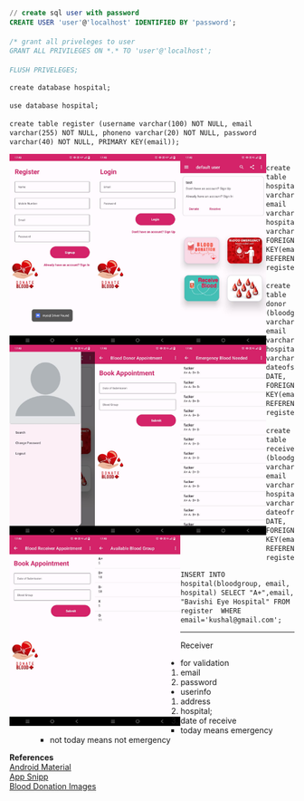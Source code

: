```sql

// create sql user with password
CREATE USER 'user'@'localhost' IDENTIFIED BY 'password';

/* grant all priveleges to user
GRANT ALL PRIVILEGES ON *.* TO 'user'@'localhost';

FLUSH PRIVELEGES;
```


```
create database hospital;

use database hospital;

create table register (username varchar(100) NOT NULL, email varchar(255) NOT NULL, phoneno varchar(20) NOT NULL, password varchar(40) NOT NULL, PRIMARY KEY(email));
```
<div style="display: block;">
    <img src=images/img1.png width=30% style="float: left;">
    <img src=images/img2.png width=30% style="float: left;">
    <img src=images/img3.png width=30% style="float: left;">
    <img src=images/img4.png width=30% style="float: left;">
    <img src=images/img5.png width=30% style="float: left;">
    <img src=images/img6.png width=30% style="float: left;">
    <img src=images/img7.png width=30% style="float: left;">
    <img src=images/img8.png width=30% style="float: left;">
</div>

```

create table hospital(bloodgroup varchar(4), email varchar(255), hospital varchar(1024), FOREIGN KEY(email) REFERENCES register(email));

create table donor (bloodgroup varchar(4), email varchar(255), hospital varchar(1024), dateofsubmit DATE, FOREIGN KEY(email) REFERENCES register(email));

create table receiver (bloodgroup varchar(4), email varchar(255), hospital varchar(1024), dateofreceive DATE, FOREIGN KEY(email) REFERENCES register(email));

```

```
INSERT INTO hospital(bloodgroup, email, hospital) SELECT "A+",email, "Bavishi Eye Hospital" FROM register  WHERE email='kushal@gmail.com';
```


---
Receiver
- for validation
    1. email
    2. password
- userinfo
    1. address
    2. hospital;
    3. date of receive
        - today means emergency
        - not today means not emergency



**References**  
[Android Material](https://github.com/material-components/material-components-android/)  
[App Snipp](https://appsnipp.com/category/android/)  
[Blood Donation Images](https://pngtree.com/so/blood-donation)  


